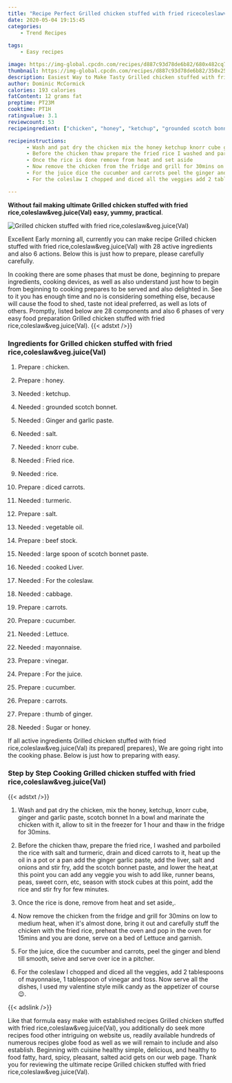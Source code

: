```yaml
---
title: "Recipe Perfect Grilled chicken stuffed with fried ricecoleslawvegjuiceVal"
date: 2020-05-04 19:15:45
categories:
    - Trend Recipes
    
tags:
    - Easy recipes

image: https://img-global.cpcdn.com/recipes/d887c93d78de6b82/680x482cq70/grilled-chicken-stuffed-with-fried-ricecoleslawvegjuiceval-recipe-main-photo.jpg
thumbnail: https://img-global.cpcdn.com/recipes/d887c93d78de6b82/350x250cq70/grilled-chicken-stuffed-with-fried-ricecoleslawvegjuiceval-recipe-main-photo.jpg
description: Easiest Way to Make Tasty Grilled chicken stuffed with fried ricecoleslawvegjuiceVal with 28 ingredients and 6 stages of easy cooking.
author: Dominic McCormick
calories: 193 calories
fatContent: 12 grams fat
preptime: PT23M
cooktime: PT1H
ratingvalue: 3.1
reviewcount: 53
recipeingredient: ["chicken", "honey", "ketchup", "grounded scotch bonnet", "Ginger and garlic paste", "salt", "knorr cube", "Fried rice", "rice", "diced carrots", "turmeric", "salt", "vegetable oil", "beef stock", "large spoon of scotch bonnet paste", "cooked Liver", "For the coleslaw", "cabbage", "carrots", "cucumber", "Lettuce", "mayonnaise", "vinegar", "For the juice", "cucumber", "carrots", "thumb of ginger", "Sugar or honey"]

recipeinstructions: 
      - Wash and pat dry the chicken mix the honey ketchup knorr cube ginger and garlic paste scotch bonnet In a bowl and marinate the chicken with it allow to sit in the freezer for 1 hour and thaw in the fridge for 30mins 
      - Before the chicken thaw prepare the fried rice I washed and parboiled the rice with salt and turmeric drain and diced carrots to it heat up the oil in a pot or a pan add the ginger garlic paste add the liver salt and onions and stir fry add the scotch bonnet paste and lower the heatat this point you can add any veggie you wish to add like runner beans peas sweet corn etc season with stock cubes at this point add the rice and stir fry for few minutes 
      - Once the rice is done remove from heat and set aside 
      - Now remove the chicken from the fridge and grill for 30mins on low to medium heat when its almost done bring it out and carefully stuff the chicken with the fried rice preheat the oven and pop in the oven for 15mins and you are done serve on a bed of Lettuce and garnish 
      - For the juice dice the cucumber and carrots peel the ginger and blend till smooth seive and serve over ice in a pitcher 
      - For the coleslaw I chopped and diced all the veggies add 2 tablespoons of mayonnaise 1 tablespoon of vinegar and toss Now serve all the dishes I used my valentine style milk candy as the appetizer of course

---
```




**Without fail making ultimate Grilled chicken stuffed with fried rice,coleslaw&amp;veg.juice(Val) easy, yummy, practical**. 


![Grilled chicken stuffed with fried rice,coleslaw&amp;veg.juice(Val)](https://img-global.cpcdn.com/recipes/d887c93d78de6b82/680x482cq70/grilled-chicken-stuffed-with-fried-ricecoleslawvegjuiceval-recipe-main-photo.jpg "Grilled chicken stuffed with fried rice,coleslaw&amp;veg.juice(Val)")




Excellent Early morning all, currently you can make recipe Grilled chicken stuffed with fried rice,coleslaw&amp;veg.juice(Val) with 28 active ingredients and also 6 actions. Below this is just how to prepare, please carefully carefully.

In cooking there are some phases that must be done, beginning to prepare ingredients, cooking devices, as well as also understand just how to begin from beginning to cooking prepares to be served and also delighted in. See to it you has enough time and no is considering something else, because will cause the food to shed, taste not ideal preferred, as well as lots of others. Promptly, listed below are 28 components and also 6 phases of very easy food preparation Grilled chicken stuffed with fried rice,coleslaw&amp;veg.juice(Val).
{{< adstxt />}}

### Ingredients for Grilled chicken stuffed with fried rice,coleslaw&amp;veg.juice(Val)


1. Prepare  : chicken.

1. Prepare  : honey.

1. Needed  : ketchup.

1. Needed  : grounded scotch bonnet.

1. Needed  : Ginger and garlic paste.

1. Needed  : salt.

1. Needed  : knorr cube.

1. Needed  : Fried rice.

1. Needed  : rice.

1. Prepare  : diced carrots.

1. Needed  : turmeric.

1. Prepare  : salt.

1. Needed  : vegetable oil.

1. Prepare  : beef stock.

1. Needed  : large spoon of scotch bonnet paste.

1. Needed  : cooked Liver.

1. Needed  : For the coleslaw.

1. Needed  : cabbage.

1. Prepare  : carrots.

1. Prepare  : cucumber.

1. Needed  : Lettuce.

1. Needed  : mayonnaise.

1. Prepare  : vinegar.

1. Prepare  : For the juice.

1. Prepare  : cucumber.

1. Prepare  : carrots.

1. Prepare  : thumb of ginger.

1. Needed  : Sugar or honey.



If all active ingredients Grilled chicken stuffed with fried rice,coleslaw&amp;veg.juice(Val) its prepared| prepares}, We are going right into the cooking phase. Below is just how to preparing with easy.

### Step by Step Cooking Grilled chicken stuffed with fried rice,coleslaw&amp;veg.juice(Val)

{{< adstxt />}}


1. Wash and pat dry the chicken, mix the honey, ketchup, knorr cube, ginger and garlic paste, scotch bonnet In a bowl and marinate the chicken with it, allow to sit in the freezer for 1 hour and thaw in the fridge for 30mins.



1. Before the chicken thaw, prepare the fried rice, I washed and parboiled the rice with salt and turmeric, drain and diced carrots to it, heat up the oil in a pot or a pan add the ginger garlic paste, add the liver, salt and onions and stir fry, add the scotch bonnet paste, and lower the heat,at this point you can add any veggie you wish to add like, runner beans, peas, sweet corn, etc, season with stock cubes at this point, add the rice and stir fry for few minutes.



1. Once the rice is done, remove from heat and set aside,.



1. Now remove the chicken from the fridge and grill for 30mins on low to medium heat, when it&#39;s almost done, bring it out and carefully stuff the chicken with the fried rice, preheat the oven and pop in the oven for 15mins and you are done, serve on a bed of Lettuce and garnish.



1. For the juice, dice the cucumber and carrots, peel the ginger and blend till smooth, seive and serve over ice in a pitcher.



1. For the coleslaw I chopped and diced all the veggies, add 2 tablespoons of mayonnaise, 1 tablespoon of vinegar and toss. Now serve all the dishes, I used my valentine style milk candy as the appetizer of course😉.





{{< adslink />}}

Like that formula easy make with established recipes Grilled chicken stuffed with fried rice,coleslaw&amp;veg.juice(Val), you additionally do seek more recipes food other intriguing on website us, readily available hundreds of numerous recipes globe food as well as we will remain to include and also establish. Beginning with cuisine healthy simple, delicious, and healthy to food fatty, hard, spicy, pleasant, salted acid gets on our web page. Thank you for reviewing the ultimate recipe Grilled chicken stuffed with fried rice,coleslaw&amp;veg.juice(Val).
